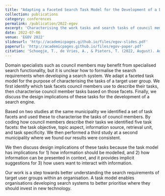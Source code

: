 ```yaml
---
title: "Adapting a Faceted Search Task Model for the Development of a Domain-Specific Council Information Search Engine"
collection: publications
category: conferences
permalink: /publication/2022-egov
excerpt: 'Characterising the work tasks and search tasks of council members to develop domain-specific search functionality'
date: 2022-07-06
venue: 'EGOV 2022'
slidesurl: 'http://academicpages.github.io/files/egov-slides.pdf'
paperurl: 'http://academicpages.github.io/files/egov-paper.pdf'
citation: 'Schoegje, T., de Vries, A., & Pieters, T. (2022, August). Adapting a Faceted Search Task Model for the Development of a Domain-Specific Council Information Search Engine. In International Conference on Electronic Government (pp. 402-418). Cham: Springer International Publishing.'
---
```

Domain specialists such as council members may benefit from specialised search functionality, but it is unclear how to formalise the search requirements when developing a search system. We adapt a faceted task model for the purpose of characterising the tasks of a target user group. We first identify which task facets council members use to describe their tasks, then characterise council member tasks based on those facets. Finally, we discuss the design implications of these tasks for the development of a search engine.

Based on two studies at the same municipality we identified a set of task facets and used these to characterise the tasks of council members. By coding how council members describe their tasks we identified five task facets: the task objective, topic aspect, information source, retrieval unit, and task specificity. We then performed a third study at a second municipality where we found our results were consistent.

We then discuss design implications of these tasks because the task model has implications for 1) how information should be modelled, and 2) how information can be presented in context, and it provides implicit suggestions for 3) how users want to interact with information.

Our work is a step towards better understanding the search requirements of target user groups within an organisation. A task model enables organisations developing search systems to better prioritise where they should invest in new technology.
